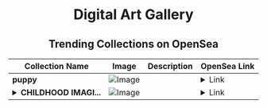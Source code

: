 <div align="center">

# Digital Art Gallery

## Trending Collections on OpenSea

| Collection Name                       | Image                                                                                     | Description                       | OpenSea Link                                                                                          |
|---------------------------------------|-------------------------------------------------------------------------------------------|-----------------------------------|--------------------------------------------------------------------------------------------------------|
| **puppy** | ![Image](https://i.seadn.io/s/raw/files/b8db84b646fc4caf5edf14677d680e98.jpg?w=500&auto=format?w=200&auto=format) |  | <details><summary>Link</summary>[puppy](https://opensea.io/collection/puppy-181)</details> |
| **<details><summary>CHILDHOOD IMAGI...</summary>CHILDHOOD IMAGINATION</details>** | ![Image](https://i.seadn.io/s/raw/files/d725e0ff3dba0e899058e49849e029f4.jpg?w=500&auto=format?w=200&auto=format) |  | <details><summary>Link</summary>[CHILDHOOD IMAGINATION](https://opensea.io/collection/childhood-imagination-1)</details> |

</div>